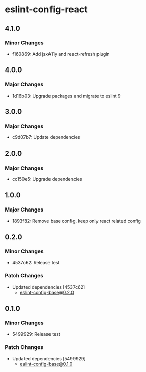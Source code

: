 # eslint-config-react

## 4.1.0

### Minor Changes

- f160869: Add jsxA11y and react-refresh plugin

## 4.0.0

### Major Changes

- 1d16b03: Upgrade packages and migrate to eslint 9

## 3.0.0

### Major Changes

- c9d07b7: Update dependencies

## 2.0.0

### Major Changes

- cc150e5: Upgrade dependencies

## 1.0.0

### Major Changes

- 1893f82: Remove base config, keep only react related config

## 0.2.0

### Minor Changes

- 4537c62: Release test

### Patch Changes

- Updated dependencies [4537c62]
  - eslint-config-base@0.2.0

## 0.1.0

### Minor Changes

- 5499929: Release test

### Patch Changes

- Updated dependencies [5499929]
  - eslint-config-base@0.1.0
